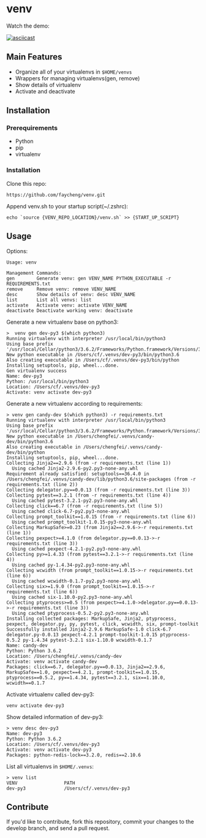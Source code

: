 # venv

Watch the demo:

[![asciicast](https://asciinema.org/a/137551.png)](https://asciinema.org/a/137551)


##  Main Features

* Organize all of your virtualenvs in `$HOME/venvs`
* Wrappers for managing virtualenvs(gen, remove)
* Show details of virtualenv
* Activate and deactivate


## Installation

### Prerequirements

* Python
* pip
* virtualenv

### Installation

Clone this repo:

```
https://github.com/faycheng/venv.git
```

Append venv.sh to your startup script(~/.zshrc):

```
echo `source {VENV_REPO_LOCATION}/venv.sh` >> {START_UP_SCRIPT}
```


## Usage

Options:

```
Usage: venv

Management Commands:
gen        Generate venv: gen VENV_NAME PYTHON_EXECUTABLE -r REQUIREMENTS.txt
remove     Remove venv: remove VENV_NAME
desc       Show details of venv: desc VENV_NAME
list       List all venvs: list
activate   Activate venv: activate VENV_NAME
deactivate Deactivate working venv: deactivate
```

Generate a new virtualenv base on python3:

```
>  venv gen dev-py3 $(which python3)
Running virtualenv with interpreter /usr/local/bin/python3
Using base prefix '/usr/local/Cellar/python3/3.6.2/Frameworks/Python.framework/Versions/3.6'
New python executable in /Users/cf/.venvs/dev-py3/bin/python3.6
Also creating executable in /Users/cf/.venvs/dev-py3/bin/python
Installing setuptools, pip, wheel...done.
Gen virtualenv success
Name: dev-py3
Python: /usr/local/bin/python3
Location: /Users/cf/.venvs/dev-py3
Activate: venv activate dev-py3
```

Generate a new virtualenv according to requirements:

```
> venv gen candy-dev $(which python3) -r requirements.txt
Running virtualenv with interpreter /usr/local/bin/python3
Using base prefix '/usr/local/Cellar/python3/3.6.2/Frameworks/Python.framework/Versions/3.6'
New python executable in /Users/chengfei/.venvs/candy-dev/bin/python3.6
Also creating executable in /Users/chengfei/.venvs/candy-dev/bin/python
Installing setuptools, pip, wheel...done.
Collecting Jinja2==2.9.6 (from -r requirements.txt (line 1))
  Using cached Jinja2-2.9.6-py2.py3-none-any.whl
Requirement already satisfied: setuptools==36.4.0 in /Users/chengfei/.venvs/candy-dev/lib/python3.6/site-packages (from -r requirements.txt (line 2))
Collecting delegator.py==0.0.13 (from -r requirements.txt (line 3))
Collecting pytest==3.2.1 (from -r requirements.txt (line 4))
  Using cached pytest-3.2.1-py2.py3-none-any.whl
Collecting click==6.7 (from -r requirements.txt (line 5))
  Using cached click-6.7-py2.py3-none-any.whl
Collecting prompt_toolkit==1.0.15 (from -r requirements.txt (line 6))
  Using cached prompt_toolkit-1.0.15-py3-none-any.whl
Collecting MarkupSafe>=0.23 (from Jinja2==2.9.6->-r requirements.txt (line 1))
Collecting pexpect>=4.1.0 (from delegator.py==0.0.13->-r requirements.txt (line 3))
  Using cached pexpect-4.2.1-py2.py3-none-any.whl
Collecting py>=1.4.33 (from pytest==3.2.1->-r requirements.txt (line 4))
  Using cached py-1.4.34-py2.py3-none-any.whl
Collecting wcwidth (from prompt_toolkit==1.0.15->-r requirements.txt (line 6))
  Using cached wcwidth-0.1.7-py2.py3-none-any.whl
Collecting six>=1.9.0 (from prompt_toolkit==1.0.15->-r requirements.txt (line 6))
  Using cached six-1.10.0-py2.py3-none-any.whl
Collecting ptyprocess>=0.5 (from pexpect>=4.1.0->delegator.py==0.0.13->-r requirements.txt (line 3))
  Using cached ptyprocess-0.5.2-py2.py3-none-any.whl
Installing collected packages: MarkupSafe, Jinja2, ptyprocess, pexpect, delegator.py, py, pytest, click, wcwidth, six, prompt-toolkit
Successfully installed Jinja2-2.9.6 MarkupSafe-1.0 click-6.7 delegator.py-0.0.13 pexpect-4.2.1 prompt-toolkit-1.0.15 ptyprocess-0.5.2 py-1.4.34 pytest-3.2.1 six-1.10.0 wcwidth-0.1.7
Name: candy-dev
Python: Python 3.6.2
Location: /Users/chengfei/.venvs/candy-dev
Activate: venv activate candy-dev
Packages: click==6.7, delegator.py==0.0.13, Jinja2==2.9.6, MarkupSafe==1.0, pexpect==4.2.1, prompt-toolkit==1.0.15, ptyprocess==0.5.2, py==1.4.34, pytest==3.2.1, six==1.10.0, wcwidth==0.1.7
```


Activate virtualenv called dev-py3:

```
venv activate dev-py3
```

Show detailed information of dev-py3:

```
> venv desc dev-py3
Name: dev-py3
Python: Python 3.6.2
Location: /Users/cf/.venvs/dev-py3
Activate: venv activate dev-py3
Packages: python-redis-lock==3.2.0, redis==2.10.6
```

List all virtualenvs in `$HOME/.venvs`:

```
> venv list
VENV                 PATH
dev-py3              /Users/cf/.venvs/dev-py3
```


## Contribute

If you'd like to contribute, fork this repository, commit your changes to the develop branch, and send a pull request.

